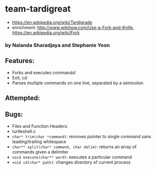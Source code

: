 # team-tardigreat
* https://en.wikipedia.org/wiki/Tardigrade
* enrichment: http://www.wikihow.com/Use-a-Fork-and-Knife, https://en.wikipedia.org/wiki/Fork

### by Nalanda Sharadjaya and Stephanie Yoon

## Features:
* Forks and executes commands!
* Exit, cd
* Parses multiple commands on one line, separated by a semicolon
	
## Attempted:

## Bugs:
* Files and Function Headers:
* turtleshell.c
 * `char* trim(char *command)`: removes pointer to single command sans leading/trailing whitespace
 * `char** split(char* command, char delim)`: returns an array of commands given a delimiter
 * `void execute(char** word)`: executes a particular command
 * `void cd(char* path)`: changes directory of current process